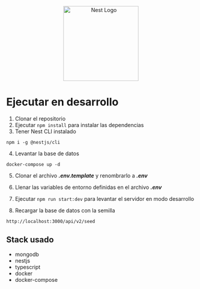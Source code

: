 <p align="center">
  <a href="http://nestjs.com/" target="blank"><img src="https://nestjs.com/img/logo-small.svg" width="200" alt="Nest Logo" /></a>
</p>

# Ejecutar en desarrollo

1. Clonar el repositorio
2. Ejecutar `npm install` para instalar las dependencias
3. Tener Nest CLI instalado

```
npm i -g @nestjs/cli
```

4. Levantar la base de datos

```
docker-compose up -d
```

5. Clonar el archivo **_.env.template_** y renombrarlo a **_.env_**

6. Llenar las variables de entorno definidas en el archivo **_.env_**

7. Ejecutar `npm run start:dev` para levantar el servidor en modo desarrollo

8. Recargar la base de datos con la semilla

```
http://localhost:3000/api/v2/seed
```

## Stack usado

- mongodb
- nestjs
- typescript
- docker
- docker-compose
